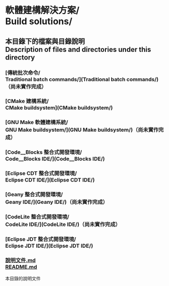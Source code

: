 # 軟體建構解決方案/<br />Build solutions/
## 本目錄下的檔案與目錄說明<br />Description of files and directories under this directory
### [傳統批次命令/<br />Traditional batch commands/](Traditional batch commands/)（尚未實作完成）
### [CMake 建構系統/<br />CMake buildsystem](CMake buildsystem/)
### [GNU Make 軟體建構系統/<br />GNU Make buildsystem/](GNU Make buildsystem/)（尚未實作完成）
### [Code__Blocks 整合式開發環境/<br />Code__Blocks IDE/](Code__Blocks IDE/)
### [Eclipse CDT 整合式開發環境/<br />Eclipse CDT IDE/](Eclipse CDT IDE/)
### [Geany 整合式開發環境/<br />Geany IDE/](Geany IDE/)（尚未實作完成）
### [CodeLite 整合式開發環境/<br />CodeLite IDE/](CodeLite IDE/)（尚未實作完成）
### [Eclipse JDT 整合式開發環境/<br />Eclipse JDT IDE/](Eclipse JDT IDE/)
### [說明文件.md<br />README.md](README.md)
本目錄的說明文件
